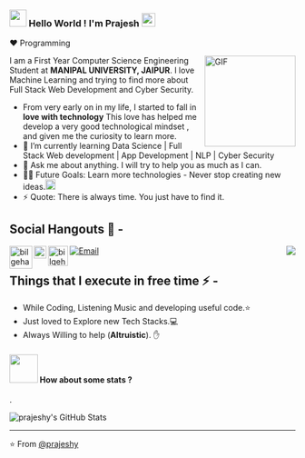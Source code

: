 ### <img width="30px" src="https://media.tenor.com/images/3b388fe03da271d2674faf85eb7c3fcd/tenor.gif" /> Hello World ! I'm Prajesh <img src="https://github.com/TheDudeThatCode/TheDudeThatCode/blob/master/Assets/Earth.gif" width="24px">
  
:heart: Programming 

<img align="right" alt="GIF" height="160px" src="https://media.giphy.com/media/du3J3cXyzhj75IOgvA/giphy.gif" />

  
I am a First Year Computer Science Engineering Student at **MANIPAL UNIVERSITY, JAIPUR**. I love Machine Learning and trying to find more about Full Stack Web Development and Cyber Security. 
- From very early on in my life, I started to fall in **love with technology**  This love has helped me develop a very good technological mindset , and given me the curiosity to learn more. 
- 🌱 I’m currently learning Data Science | Full Stack Web development | App Development | NLP | Cyber Security
- 💬 Ask me about anything. I will try to help you as much as I can.
- 💪🏼 Future Goals: Learn more technologies - Never stop creating new ideas.<img src="https://github.com/rajput2107/rajput2107/blob/master/Assets/Rocket.gif" height="18px">
- ⚡ Quote: There is always time. You just have to find it.

## Social Hangouts 💬 -

<img align="right" src="http://estruyf-github.azurewebsites.net/api/VisitorHit?user=Bgstatic&repo=Bgstatic&countColorcountColor&countColor=%237B1E7B"/>


[<img align="left" alt="bilgehangecici | Instagram" width="40px" src="https://thumbs.gfycat.com/OrnateOrneryFoal-max-1mb.gif" />][instagram]

  <a href="https://twitter.com/_prajeshy">
  <img align="left" alt="Prajesh Yeotikar| Twitter" width="22px" src="https://cdn.jsdelivr.net/npm/simple-icons@v3/icons/twitter.svg" />
</a>

[![Email](https://img.shields.io/badge/prajeshy1@gmail.com-D14836?style=flat-square&logo=gmail&logoColor=white)](mailto:prajeshy1@gmail.com)
[<img align="left" alt="bilgehangecici | LinkedIn" width="35px" src="https://i.pinimg.com/originals/de/b4/6f/deb46f02a59e3b3a2aa58fac16290d63.gif" />][linkedin]


  
## Things that I execute in free time ⚡ -  
  - While Coding, Listening Music and developing useful code.⭐️
  - Just loved to Explore new Tech Stacks.💻
  - Always Willing to help (**Altruistic**). ✋ 


#### <img src="https://media.giphy.com/media/VgCDAzcKvsR6OM0uWg/giphy.gif" width="50"> How about some stats ?
  
.    
   
![prajeshy's GitHub Stats](https://github-readme-stats.vercel.app/api?username=prajeshy&hide=["stars"]&show_icons=true)

-------
[instagram]: https://www.instagram.com/_prajeshy
[linkedin]: https://www.linkedin.com/in/prajesh-yeotikar-a7830a1b8/


⭐️ From [@prajeshy](https://github.com/prajeshy)
